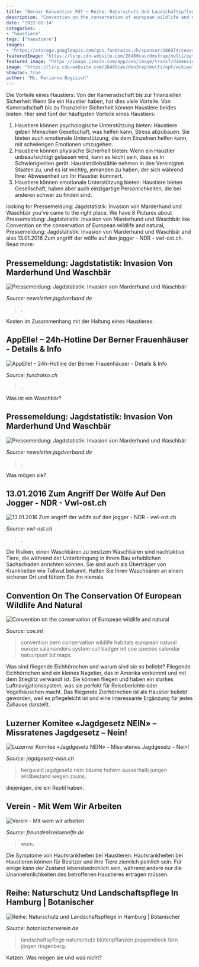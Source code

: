 ```yaml
---
title: "Berner Konvention Pdf ~ Reihe: Naturschutz Und Landschaftspflege In Hamburg"
description: "Convention on the conservation of european wildlife and natural"
date: "2022-01-14"
categories:
- "haustiere"
tags: ["haustiere"]
images:
- "https://storage.googleapis.com/gcs.fundraiso.ch/sponsor/106974/cover5fa097671605d.jpg"
featuredImage: "https://lirp.cdn-website.com/28460cac/dms3rep/multi/opt/wikiwolves-logo-480w.png"
featured_image: "https://image.jimcdn.com/app/cms/image/transf/dimension=1920x400:format=jpg/path/s25715c03c9a5760f/image/i56e480e3bba3d219/version/1452179464/image.jpg"
image: "https://lirp.cdn-website.com/28460cac/dms3rep/multi/opt/wikiwolves-logo-480w.png"
ShowToc: true
author: "Ms. Marianna Bogisich"
---
```



Die Vorteile eines Haustiers: Von der Kameradschaft bis zur finanziellen Sicherheit
Wenn Sie ein Haustier haben, hat dies viele Vorteile. Von Kameradschaft bis zu finanzieller Sicherheit können Haustiere beides bieten. Hier sind fünf der häufigsten Vorteile eines Haustiers:
1. Haustiere können psychologische Unterstützung bieten: Haustiere geben Menschen Gesellschaft, was helfen kann, Stress abzubauen. Sie bieten auch emotionale Unterstützung, die dem Einzelnen helfen kann, mit schwierigen Emotionen umzugehen.
2. Haustiere können physische Sicherheit bieten: Wenn ein Haustier unbeaufsichtigt gelassen wird, kann es leicht sein, dass es in Schwierigkeiten gerät. Haustierdiebstähle nehmen in den Vereinigten Staaten zu, und es ist wichtig, jemanden zu haben, der sich während Ihrer Abwesenheit um Ihr Haustier kümmert.
3. Haustiere können emotionale Unterstützung bieten: Haustiere bieten Gesellschaft, haben aber auch einzigartige Persönlichkeiten, die bei anderen schwer zu finden sind.

	

		
looking for Pressemeldung: Jagdstatistik: Invasion von Marderhund und Waschbär you've came to the right place. We have 8 Pictures about Pressemeldung: Jagdstatistik: Invasion von Marderhund und Waschbär like Convention on the conservation of European wildlife and natural, Pressemeldung: Jagdstatistik: Invasion von Marderhund und Waschbär and also 13.01.2016 Zum angriff der wölfe auf den jogger - NDR - vwl-ost.ch. Read more:
		
    
## Pressemeldung: Jagdstatistik: Invasion Von Marderhund Und Waschbär

<img loading=lazy src="http://newsletter.jagdverband.de/system/assets/1184/original/grafik__verbreitung_waschbar.jpg" onerror="this.onerror=null;this.src='https://tse3.mm.bing.net/th?id=OIP.RgHpymHkXAFuseWJFrpjDgHaJD&amp;pid=15.1';" alt="Pressemeldung: Jagdstatistik: Invasion von Marderhund und Waschbär">

_Source: newsletter.jagdverband.de_

>. 

	

Kosten im Zusammenhang mit der Haltung eines Haustieres:

    
## AppElle! – 24h-Hotline Der Berner Frauenhäuser - Details &amp; Info

<img loading=lazy src="https://storage.googleapis.com/gcs.fundraiso.ch/sponsor/106974/cover5fa097671605d.jpg" onerror="this.onerror=null;this.src='https://tse3.mm.bing.net/th?id=OIP.mVwnSP1PoPjC1sA3ZgGMGwHaGy&amp;pid=15.1';" alt="AppElle! – 24h-Hotline der Berner Frauenhäuser - Details &amp; Info">

_Source: fundraiso.ch_

>. 

	

Was ist ein Waschbär?

    
## Pressemeldung: Jagdstatistik: Invasion Von Marderhund Und Waschbär

<img loading=lazy src="http://newsletter.jagdverband.de/system/assets/1184/small/grafik__verbreitung_waschbar.jpg" onerror="this.onerror=null;this.src='https://tse4.mm.bing.net/th?id=OIP.vidGmmf_F-za7tlb7URFBAAAAA&amp;pid=15.1';" alt="Pressemeldung: Jagdstatistik: Invasion von Marderhund und Waschbär">

_Source: newsletter.jagdverband.de_

>. 

	

Was mögen sie?

    
## 13.01.2016 Zum Angriff Der Wölfe Auf Den Jogger - NDR - Vwl-ost.ch

<img loading=lazy src="https://image.jimcdn.com/app/cms/image/transf/dimension=1920x400:format=jpg/path/s25715c03c9a5760f/image/i56e480e3bba3d219/version/1452179464/image.jpg" onerror="this.onerror=null;this.src='https://tse3.mm.bing.net/th?id=OIP.22Wr-UVudb_9M9hrxvOHmQDMEx&amp;pid=15.1';" alt="13.01.2016 Zum angriff der wölfe auf den jogger - NDR - vwl-ost.ch">

_Source: vwl-ost.ch_

>. 

	

Die Risiken, einen Waschbären zu besitzen
Waschbären sind nachtaktive Tiere, die während der Unterbringung in ihrem Bau erheblichen Sachschaden anrichten können. Sie sind auch als Überträger von Krankheiten wie Tollwut bekannt. Halten Sie Ihren Waschbären an einem sicheren Ort und füttern Sie ihn niemals.

    
## Convention On The Conservation Of European Wildlife And Natural

<img loading=lazy src="https://www.coe.int/documents/11755378/12470425/LOGO_Bern+(3).png/c8339189-e111-4bb5-b272-9574cf9a836b?t=1441805908000" onerror="this.onerror=null;this.src='https://tse4.mm.bing.net/th?id=OIP.h7SjTOJ7Pkg07OrCjzKNNgHaFp&amp;pid=15.1';" alt="Convention on the conservation of European wildlife and natural">

_Source: coe.int_

>convention bern conservation wildlife habitats european natural europe salamanders system cull badger int coe species calendar natuurpunt bd maps. 

	

Was sind fliegende Eichhörnchen und warum sind sie so beliebt?
Fliegende Eichhörnchen sind ein kleines Nagetier, das in Amerika vorkommt und mit dem Stieglitz verwandt ist. Sie können fliegen und haben ein starkes Luftnavigationssystem, was sie perfekt für Reiseberichte oder Vogelhäuschen macht. Das fliegende Zierhörnchen ist als Haustier beliebt geworden, weil es pflegeleicht ist und eine interessante Ergänzung für jedes Zuhause darstellt.

    
## Luzerner Komitee «Jagdgesetz NEIN» – Missratenes Jagdgesetz – Nein!

<img loading=lazy src="https://jagdgesetz-nein.ch/wp-content/uploads/2020/08/zaun_bergwald_20150915-0004-2-480x320.jpg" onerror="this.onerror=null;this.src='https://tse1.mm.bing.net/th?id=OIP.pa6JV6fChFXmk38E8lqILgHaE8&amp;pid=15.1';" alt="Luzerner Komitee «Jagdgesetz NEIN» – Missratenes Jagdgesetz – Nein!">

_Source: jagdgesetz-nein.ch_

>bergwald jagdgesetz nein bäume hohem ausserhalb jungen wildbestand wegen zauns. 

	

diejenigen, die ein Reptil haben.

    
## Verein - Mit Wem Wir Arbeiten

<img loading=lazy src="https://lirp.cdn-website.com/28460cac/dms3rep/multi/opt/wikiwolves-logo-480w.png" onerror="this.onerror=null;this.src='https://tse2.mm.bing.net/th?id=OIP.FwTC3PyS-pVCApOGgsSdLQHaBW&amp;pid=15.1';" alt="Verein - Mit wem wir arbeiten">

_Source: freundeskreiswoelfe.de_

>wem. 

	

Die Symptome von Hautkrankheiten bei Haustieren:
Hautkrankheiten bei Haustieren können für Besitzer und ihre Tiere ziemlich peinlich sein. Für einige kann der Zustand lebensbedrohlich sein, während andere nur die Unannehmlichkeiten des betroffenen Haustieres ertragen müssen.

    
## Reihe: Naturschutz Und Landschaftspflege In Hamburg | Botanischer

<img loading=lazy src="https://www.botanischerverein.de/wp-content/uploads/bv1.jpg" onerror="this.onerror=null;this.src='https://tse3.mm.bing.net/th?id=OIP.cTklT6hkNJracSlDF-k5TgAAAA&amp;pid=15.1';" alt="Reihe: Naturschutz und Landschaftspflege in Hamburg | Botanischer">

_Source: botanischerverein.de_

>landschaftspflege naturschutz blütenpflanzen poppendieck farn jörgen ringenberg. 

	

Katzen: Was mögen sie und was nicht?

